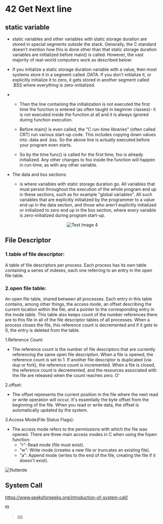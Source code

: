 # 42 Get Next line
## static variable
- static variables and other variables with static storage duration are stored in special segments outside the stack. Generally, the C standard doesn't mention how this is done other than that static storage duration variables are initialized before main() is called. However, the vast majority of real-world computers work as described below:

- If you initialize a static storage duration variable with a value, then most systems store it in a segment called .DATA. If you don't initialize it, or explicitly initialize it to zero, it gets stored in another segment called .BSS where everything is zero-initialized.
-
  - Then the line containing the initialization is not executed the first time the function is entered (as often taught in beginner classes)- it is not executed inside the function at all and it is always ignored during function execution.

  - Before main() is even called, the "C run-time libraries" (often called CRT) run various start-up code. This includes copying down values into .data and .bss. So the above line is actually executed before your program even starts.

  - So by the time func() is called for the first time, foo is already initialized. Any other changes to foo inside the function will happen in run-time, as with any other variable.
- The data and bss sections:

  - is where variables with static storage duration go. All variables that must persist throughout the execution of the whole program end up in these sections, such as for example "global variables". All such variables that are explicitly initialized by the programmer to a value end up in the data section, and those who aren't explicitly initialized or initialized to zero end up in the bss section, where every variable is zero-initialized during program start-up.
<div align="center">
  <img src="https://mirzafahad.github.io/img/text/memory.png" alt="Test Image 4">
</div>

## File Descriptor

### 1.table of file descriptor:
A table of file descriptors per process. Each process has its own table containing a series of indexes, each one referring to an entry in the open file table.

### 2.open file table:
An open file table, shared between all processes. Each entry in this table contains, among other things, the access mode, an offset describing the current location within the file, and a pointer to the corresponding entry in the inode table. This table also keeps count of the number references there are to this file in all of the file descriptor tables of all processes. When a process closes the file, this reference count is decremented and if it gets to 0, the entry is deleted from the table.

1.Reference Count:
- The reference count is the number of file descriptors that are currently referencing the same open file description. When a file is opened, the reference count is set to 1. If another file descriptor is duplicated (via dup or fork), the reference count is incremented. When a file is closed, the reference count is decremented, and the resources associated with the file are released when the count reaches zero.
O'

2.offset:
- The offset represents the current position in the file where the next read or write operation will occur. It's essentially the byte offset from the beginning of the file. When you read or write data, the offset is automatically updated by the system.

3.Access Mode(File Status Flags):

- The access mode refers to the permissions with which the file was opened. There are three main access modes in C when using the fopen function:
  - "r": Read mode (file must exist).
  - "w": Write mode (creates a new file or truncates an existing file).
  - "a": Append mode (writes to the end of the file, creating the file if it doesn't exist).

<p><img align="center" src="https://substackcdn.com/image/fetch/w_1456,c_limit,f_webp,q_auto:good,fl_progressive:steep/https%3A%2F%2Fbucketeer-e05bbc84-baa3-437e-9518-adb32be77984.s3.amazonaws.com%2Fpublic%2Fimages%2F87f55e76-5850-4d8c-a11e-4191fc30833c_2883x3273.png" alt="flutterde" /></p>

## System Call

https://www.geeksforgeeks.org/introduction-of-system-call/

ttt
>gg
